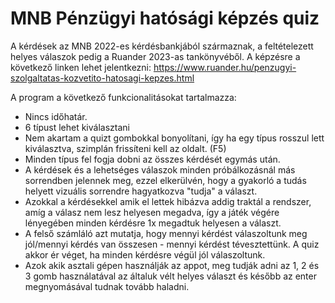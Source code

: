 # MNB Pénzügyi hatósági képzés quiz

A kérdések az MNB 2022-es kérdésbankjából származnak, a feltételezett helyes válaszok pedig a Ruander 2023-as tankönyvéből.
A képzésre a következő linken lehet jelentkezni: https://www.ruander.hu/penzugyi-szolgaltatas-kozvetito-hatosagi-kepzes.html

A program a következő funkcionalitásokat tartalmazza:
- Nincs időhatár.
- 6 típust lehet kiválasztani
- Nem akartam a quizt gombokkal bonyolítani, így ha egy típus rosszul lett kiválasztva, szimplán frissíteni kell az oldalt. (F5)
- Minden típus fel fogja dobni az összes kérdését egymás után.
- A kérdések és a lehetséges válaszok minden próbálkozásnál más sorrendben jelennek meg, ezzel elkerülvén, hogy a gyakorló a tudás helyett vizuális sorrendre hagyatkozva "tudja" a választ.
- Azokkal a kérdésekkel amik el lettek hibázva addig traktál a rendszer, amíg a válasz nem lesz helyesen megadva, így a játék végére lényegében minden kérdésre 1x megadtuk helyesen a választ.
- A felső számláló azt mutatja, hogy mennyi kérdést válaszoltunk meg jól/mennyi kérdés van összesen - mennyi kérdést tévesztettünk. A quiz akkor ér véget, ha minden kérdésre végül jól válaszoltunk.
- Azok akik asztali gépen használják az appot, meg tudják adni az 1, 2 és 3 gomb használatával az általuk vélt helyes választ és később az enter megnyomásával tudnak tovább haladni.